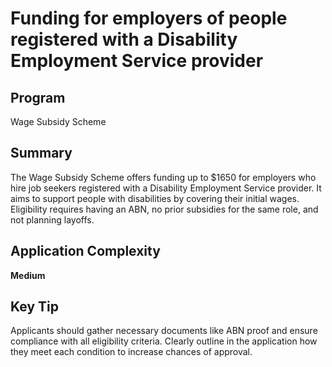 # Funding for employers of people registered with a Disability Employment Service provider
  
## Program
Wage Subsidy Scheme

## Summary
The Wage Subsidy Scheme offers funding up to $1650 for employers who hire job seekers registered with a Disability Employment Service provider. It aims to support people with disabilities by covering their initial wages. Eligibility requires having an ABN, no prior subsidies for the same role, and not planning layoffs.

## Application Complexity
**Medium**

## Key Tip
Applicants should gather necessary documents like ABN proof and ensure compliance with all eligibility criteria. Clearly outline in the application how they meet each condition to increase chances of approval.
